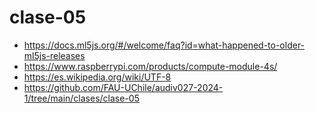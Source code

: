 # clase-05

* <https://docs.ml5js.org/#/welcome/faq?id=what-happened-to-older-ml5js-releases>
* <https://www.raspberrypi.com/products/compute-module-4s/>
* <https://es.wikipedia.org/wiki/UTF-8>
* <https://github.com/FAU-UChile/audiv027-2024-1/tree/main/clases/clase-05>
